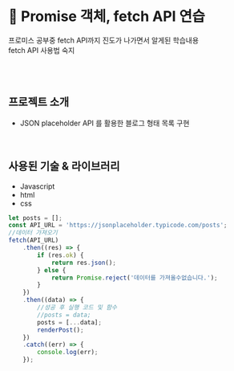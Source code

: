 # 🚀 Promise 객체, fetch API 연습
프로미스 공부중 fetch API까지 진도가 나가면서 알게된 학습내용  
fetch API 사용법 숙지

<br><br>

## 프로젝트 소개

- JSON placeholder API 를 활용한 블로그 형태 목록 구현

<br>


## 사용된 기술 & 라이브러리

- Javascript
- html
- css
  <br>


```javascript
let posts = [];
const API_URL = 'https://jsonplaceholder.typicode.com/posts';
//데이터 가져오기
fetch(API_URL)
    .then((res) => {
        if (res.ok) {
            return res.json();
        } else {
            return Promise.reject('데이터를 가져올수없습니다.');
        }
    })
    .then((data) => {
        //성공 후 실행 코드 및 함수
        //posts = data;
        posts = [...data];
        renderPost();
    })
    .catch((err) => {
        console.log(err);
    });
```

<br>
